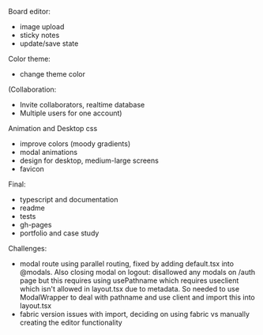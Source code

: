 Board editor:
- image upload
- sticky notes
- update/save state

Color theme:
- change theme color

(Collaboration: 
- Invite collaborators, realtime database
- Multiple users for one account)

Animation and Desktop css 
- improve colors (moody gradients)
- modal animations
- design for desktop, medium-large screens
- favicon

Final:
- typescript and documentation
- readme
- tests
- gh-pages
- portfolio and case study

Challenges:
- modal route using parallel routing, fixed by adding default.tsx into @modals. Also closing modal on logout: disallowed any modals on /auth page but this requires using usePathname which requires useclient which isn't allowed in layout.tsx due to metadata. So needed to use ModalWrapper to deal with pathname and use client and import this into layout.tsx
- fabric version issues with import, deciding on using fabric vs manually creating the editor functionality